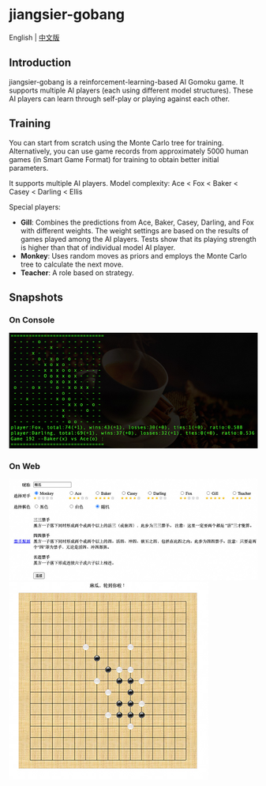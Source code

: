 # jiangsier-gobang
English | [中文版](https://github.com/jiangsier-xyz/jiangsier-gobang/blob/main/README.zh-CN.md)

## Introduction
jiangsier-gobang is a reinforcement-learning-based AI Gomoku game. It supports multiple AI players (each using different model structures). These AI players can learn through self-play or playing against each other.

## Training
You can start from scratch using the Monte Carlo tree for training. Alternatively, you can use game records from approximately 5000 human games (in Smart Game Format) for training to obtain better initial parameters.

It supports multiple AI players. Model complexity:
Ace < Fox < Baker < Casey < Darling < Ellis

Special players:
- **Gill**: Combines the predictions from Ace, Baker, Casey, Darling, and Fox with different weights. The weight settings are based on the results of games played among the AI players. Tests show that its playing strength is higher than that of individual model AI player.
- **Monkey**: Uses random moves as priors and employs the Monte Carlo tree to calculate the next move.
- **Teacher**: A role based on strategy.

## Snapshots
### On Console
![Console Snapshot](/data/images/console.jpg)
### On Web
![Web Snapshot 1](/data/images/web_1.jpg)
![Web Snapshot 2](/data/images/web_2.jpg)
